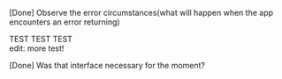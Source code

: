 [Done] Observe the error circumstances(what will happen when the app encounters an error returning)

TEST TEST TEST<br>
edit: more test!

[Done] Was that interface necessary for the moment? 
